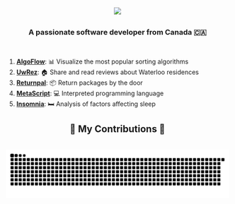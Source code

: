 <h1 align="center">
    <img src="https://readme-typing-svg.herokuapp.com/?font=Righteous&size=50&center=true&vCenter=true&width=500&height=70&duration=4000&lines=Good+Morning!+☕;+I'm+Geoffrey!;" />
</h1>

<h3 align="center">A passionate software developer from Canada 🇨🇦</h3>

<br/>

<div>
 
1. **[AlgoFlow](https://github.com/LGeoff31/AlgoFlow)**:          📊 Visualize the most popular sorting algorithms
2. **[UwRez](https://github.com/LGeoff31/uwdorm)**:               🏠 Share and read reviews about Waterloo residences
3. **[Returnpal](https://github.com/LGeoff31/returnPal)**:        📦 Return packages by the door
4. **[MetaScript](https://github.com/LGeoff31/MetaScript)**:      💻 Interpreted programming language
5. **[Insomnia](https://github.com/LGeoff31/insomnia2)**:         🛏️ Analysis of factors affecting sleep
 </div>

<div align="center">
  <h2>🐍 My Contributions 🐍</h2>
    
  <br>
    
  <img alt="snake eating my contributions" src="https://raw.githubusercontent.com/lgeoff31/lgeoff31/output/github-contribution-grid-snake.svg" />
  
  <br/><br/><br/>
</div>
